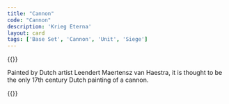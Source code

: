 ```yaml
---
title: "Cannon"
code: "Cannon"
description: 'Krieg Eterna'
layout: card
tags: ['Base Set', 'Cannon', 'Unit', 'Siege']
---
```

{{<card-detail-page title="Cannon" artwork="A Cannon near a Guard Post by Leendert Maertensz van Haestra (1640)">}}
<p class="rule-paragraph">
Painted by Dutch artist Leendert Maertensz van Haestra, it is thought to be the only 17th century Dutch painting of a cannon. 
</p>
{{</card-detail-page>}}